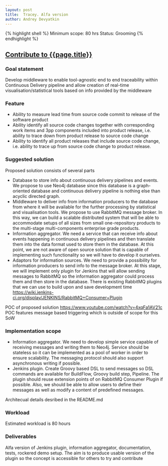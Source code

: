 ```yaml
---
layout: post
title:  Tracey. Alfa version
author: Andrey Devyatkin
---
```


{% highlight shell %}
Minimum scope:   80 hrs
Status:          Grooming
{% endhighlight %}

## [Contribute to {{page.title}}](/sow/)

### Goal statement

Develop middleware to enable tool-agnostic end to end traceability within Continuous Delivery pipeline and allow creation of real-time visualisation/statistical tools based on info provided by the middleware

### Feature

* Ability to measure lead time from source code commit to release of the software product
* Ability identify all source code changes together with corresponding work items and 3pp components included into product release, i.e. ability to trace down from product release to source code change
* Ability to identify all product releases that include source code change, i.e. ability to trace up from source code change to product release.

### Suggested solution

Proposed solution consists of several parts

* Database to store info about continuous delivery pipelines and events. We propose to use Neo4j database since this database is a graph-oriented database and continuous delivery pipeline is nothing else than acyclic directed graph.
* Middleware to deliver info from information producers to the database from where it will be available for the further processing by statistical and visualisation tools. We propose to use RabbitMQ message broker. In this way, we can build a scalable distributed system that will be able to accommodate setups of all sizes from small one-repository products to the multi-stage multi-components enterprise grade products.
* Information aggregator. We need a service that can receive info about events happening in continuous delivery pipelines and then translate them into the data format used to store them in the database. At this point, we are not aware of open source solution that is capable of implementing such functionality so we will have to develop it ourselves.
* Adaptors for information sources. We need to provide a possibility for information producers to send info to the message broker. At this stage, we will implement only plugin for Jenkins that will allow sending messages to RabbitMQ so the information aggregator could process them and then store in the database. There is existing RabbitMQ plugins that we can use to build upon and save development time https://wiki.jenkins-ci.org/display/JENKINS/RabbitMQ+Consumer+Plugin

POC of proposed solution https://www.youtube.com/watch?v=4xqFa1AV21c
POC features message based triggering which is outside of scope for this SoW

### Implementation scope

* Information aggregator. We need to develop simple service capable of receiving messages and writing them to Neo4j. Service should be stateless so it can be implemented as a pool of worker in order to ensure scalability. The messaging protocol should also support asynchronous writing if possible.
* Jenkins plugin. Create Groovy based DSL to send messages so DSL commands are available for BuildFlow, Groovy build step,  Pipeline.
The plugin should reuse extension points of on RabbitMQ Consumer Plugin if possible. Also, we should be able to allow users to define their messages as well as modify a content of predefined messages.

Architecual details desribed in the README.md

### Workload

Estimated workload is 80 hours

### Deliverables

Alfa version of Jenkins plugin, information aggregator, documentation, tests, rockered demo setup. The aim is to produce usable version of the plugin so the concept is accessible for others to try and contribute
